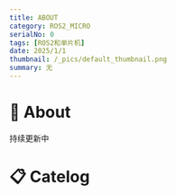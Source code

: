 ```yaml
---
title: ABOUT
category: ROS2_MICRO
serialNo: 0
tags: [ROS2和单片机]
date: 2025/1/1
thumbnail: /_pics/default_thumbnail.png
summary: 无
---
```


# 📝 About

持续更新中

# 📋 Catelog
